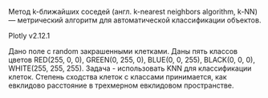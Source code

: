 Метод k-ближайших соседей (англ. k-nearest neighbors algorithm, k-NN) — метрический алгоритм для автоматической классификации объектов.

Plotly v2.12.1

Дано поле с random закрашенными клетками.
Даны пять классов цветов RED(255, 0, 0), GREEN(0, 255, 0), BLUE(0, 0, 255), BLACK(0, 0, 0), WHITE(255, 255, 255).
Задача - использовать KNN для классификации клеток.
Степень сходства клеток с классами принимается, как евклидово расстояние в трехмерном евклидовом пространстве.

 